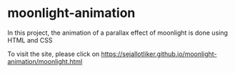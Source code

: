 # moonlight-animation
In this project, the animation of a parallax effect of moonlight is done using HTML and CSS

To visit the site, please click on https://sejallotliker.github.io/moonlight-animation/moonlight.html
